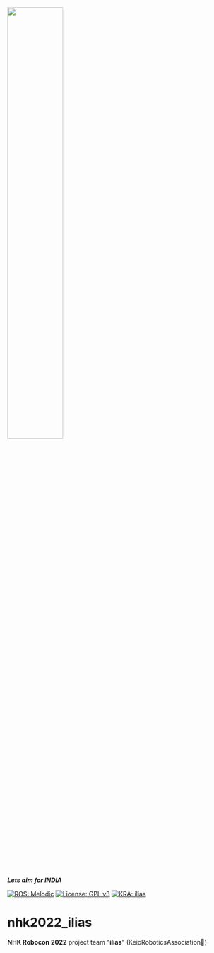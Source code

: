 <img src="https://keiorogiken.files.wordpress.com/2018/12/e382abe383a9e383bc.png?w=2160" width="50%"/>


**_Lets aim for INDIA_**


[![ROS: Melodic](https://img.shields.io/badge/ROS-Melodic-deepgreen.svg)](http://wiki.ros.org/melodic)  [![License: GPL v3](https://img.shields.io/badge/License-GPLv3-blue.svg)](https://www.gnu.org/licenses/gpl-3.0) [![KRA: ilias](https://img.shields.io/badge/KRA-ilias-blue.svg)](https://keiorogiken.wordpress.com/)

# nhk2022_ilias

**NHK Robocon 2022** project  team "**ilias**" (KeioRoboticsAssociation:robot:)
